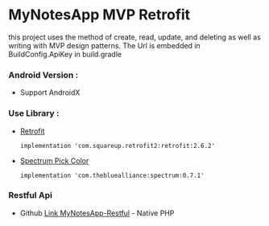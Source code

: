 # MyNotesApp MVP Retrofit 
this project uses the method of create, read, update, and deleting as well as writing with MVP design patterns. The Url is embedded in BuildConfig.ApiKey in build.gradle

### Android Version :
- Support AndroidX

### Use Library :
- [Retrofit](https://square.github.io/retrofit/)

  ```
  implementation 'com.squareup.retrofit2:retrofit:2.6.2'
  ```
  
- [Spectrum Pick Color](https://github.com/the-blue-alliance/spectrum)

  ```
  implementation 'com.thebluealliance:spectrum:0.7.1'
  ```
### Restful Api
- Github [Link MyNotesApp-Restful](http://www.google.com) - Native PHP

